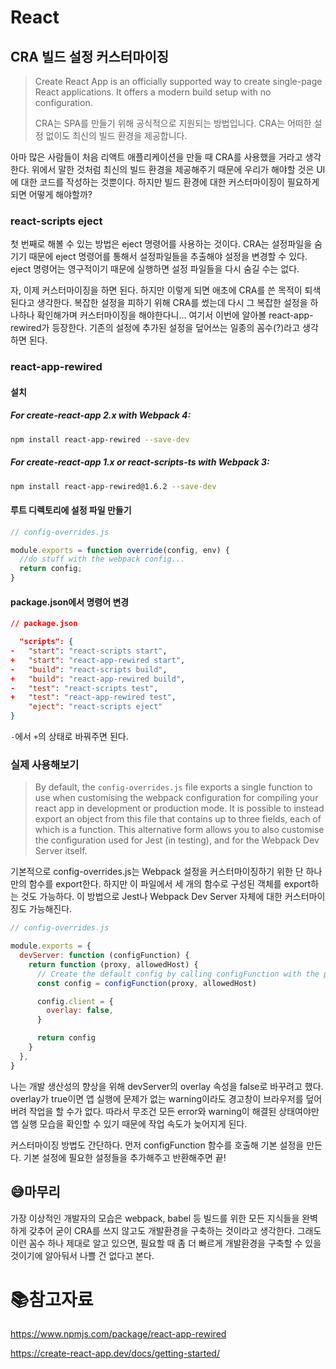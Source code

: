 # React

## CRA 빌드 설정 커스터마이징

> Create React App is an officially supported way to create single-page React applications. It offers a modern build setup with no configuration.
>
> CRA는 SPA를 만들기 위해 공식적으로 지원되는 방법입니다. CRA는 어떠한 설정 없이도 최신의 빌드 환경을 제공합니다.

아마 많은 사람들이 처음 리액트 애플리케이션을 만들 때 CRA를 사용했을 거라고 생각한다. 위에서 말한 것처럼 최신의 빌드 환경을 제공해주기 때문에 우리가 해야할 것은 UI에 대한 코드를 작성하는 것뿐이다. 하지만 빌드 환경에 대한 커스터마이징이 필요하게 되면 어떻게 해야할까?

### react-scripts eject

첫 번째로 해볼 수 있는 방법은 eject 명령어를 사용하는 것이다. CRA는 설정파일을 숨기기 때문에 eject 명령어를 통해서 설정파일들을 추출해야 설정을 변경할 수 있다. eject 명령어는 영구적이기 때문에 실행하면 설정 파일들을 다시 숨길 수는 없다.

자, 이제 커스터마이징을 하면 된다. 하지만 이렇게 되면 애초에 CRA를 쓴 목적이 퇴색된다고 생각한다. 복잡한 설정을 피하기 위해 CRA를 썼는데 다시 그 복잡한 설정을 하나하나 확인해가며 커스터마이징을 해야한다니... 여기서 이번에 알아볼 react-app-rewired가 등장한다. 기존의 설정에 추가된 설정을 덮어쓰는 일종의 꼼수(?)라고 생각하면 된다.

### react-app-rewired

#### 설치

##### For create-react-app 2.x with Webpack 4:

```bash
npm install react-app-rewired --save-dev
```

##### For create-react-app 1.x or react-scripts-ts with Webpack 3:

```bash
npm install react-app-rewired@1.6.2 --save-dev
```

#### 루트 디렉토리에 설정 파일 만들기

```js
// config-overrides.js

module.exports = function override(config, env) {
  //do stuff with the webpack config...
  return config;
}
```

#### package.json에서 명령어 변경

```json
// package.json

  "scripts": {
-   "start": "react-scripts start",
+   "start": "react-app-rewired start",
-   "build": "react-scripts build",
+   "build": "react-app-rewired build",
-   "test": "react-scripts test",
+   "test": "react-app-rewired test",
    "eject": "react-scripts eject"
}
```

`-`에서 `+`의 상태로 바꿔주면 된다.

### 실제 사용해보기

> By default, the `config-overrides.js` file exports a single function to use when customising the webpack configuration for compiling your react app in development or production mode. It is possible to instead export an object from this file that contains up to three fields, each of which is a function. This alternative form allows you to also customise the configuration used for Jest (in testing), and for the Webpack Dev Server itself.

기본적으로 config-overrides.js는 Webpack 설정을 커스터마이징하기 위한 단 하나만의 함수를 export한다. 하지만 이 파일에서 세 개의 함수로 구성된 객체를 export하는 것도 가능하다. 이 방법으로 Jest나 Webpack Dev Server 자체에 대한 커스터마이징도 가능해진다.

```js
// config-overrides.js

module.exports = {
  devServer: function (configFunction) {
    return function (proxy, allowedHost) {
      // Create the default config by calling configFunction with the proxy/allowedHost parameters
      const config = configFunction(proxy, allowedHost)

      config.client = {
        overlay: false,
      }

      return config
    }
  },
}
```

나는 개발 생산성의 향상을 위해 devServer의 overlay 속성을 false로 바꾸려고 했다. overlay가 true이면 앱 실행에 문제가 없는 warning이라도 경고창이 브라우저를 덮어버려 작업을 할 수가 없다. 따라서 무조건 모든 error와 warning이 해결된 상태여야만 앱 실행 모습을 확인할 수 있기 때문에 작업 속도가 늦어지게 된다.

커스터마이징 방법도 간단하다. 먼저 configFunction 함수를 호출해 기본 설정을 만든다. 기본 설정에 필요한 설정들을 추가해주고 반환해주면 끝!

## 😅마무리

가장 이상적인 개발자의 모습은 webpack, babel 등 빌드를 위한 모든 지식들을 완벽하게 갖추어 굳이 CRA를 쓰지 않고도 개발환경을 구축하는 것이라고 생각한다. 그래도 이런 꼼수 하나 제대로 알고 있으면, 필요할 때 좀 더 빠르게 개발환경을 구축할 수 있을 것이기에 알아둬서 나쁠 건 없다고 본다.

# :books:참고자료

https://www.npmjs.com/package/react-app-rewired

https://create-react-app.dev/docs/getting-started/
